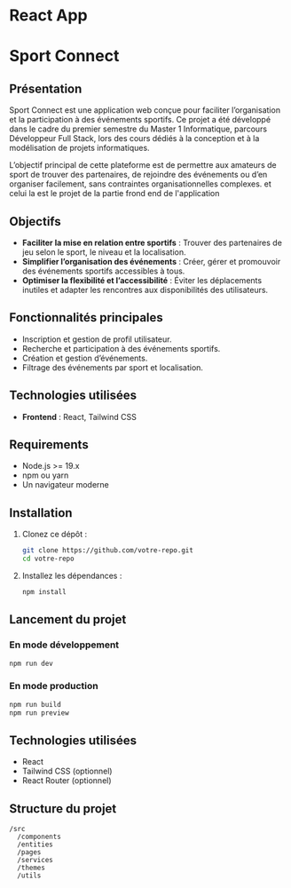 # React App

# Sport Connect

## Présentation

Sport Connect est une application web conçue pour faciliter l’organisation et la participation à des événements sportifs. Ce projet a été développé dans le cadre du premier semestre du Master 1 Informatique, parcours Développeur Full Stack, lors des cours dédiés à la conception et à la modélisation de projets informatiques.

L’objectif principal de cette plateforme est de permettre aux amateurs de sport de trouver des partenaires, de rejoindre des événements ou d’en organiser facilement, sans contraintes organisationnelles complexes.
et celui la est le projet de la partie frond end de l'application


## Objectifs

- **Faciliter la mise en relation entre sportifs** : Trouver des partenaires de jeu selon le sport, le niveau et la localisation.
- **Simplifier l’organisation des événements** : Créer, gérer et promouvoir des événements sportifs accessibles à tous.
- **Optimiser la flexibilité et l’accessibilité** : Éviter les déplacements inutiles et adapter les rencontres aux disponibilités des utilisateurs.

## Fonctionnalités principales

- Inscription et gestion de profil utilisateur.
- Recherche et participation à des événements sportifs.
- Création et gestion d’événements.
- Filtrage des événements par sport et localisation.


## Technologies utilisées

- **Frontend** : React, Tailwind CSS

## Requirements
- Node.js >= 19.x
- npm ou yarn
- Un navigateur moderne

## Installation

1. Clonez ce dépôt :
   ```sh
   git clone https://github.com/votre-repo.git
   cd votre-repo
   ```

2. Installez les dépendances :
   ```sh
   npm install
   ```

## Lancement du projet

### En mode développement
```sh
npm run dev
```

### En mode production
```sh
npm run build
npm run preview
```

## Technologies utilisées
- React
- Tailwind CSS (optionnel)
- React Router (optionnel)

## Structure du projet
```
/src
  /components  
  /entities      
  /pages      
  /services       
  /themes
  /utils     
```
